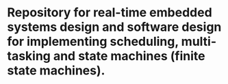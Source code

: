 # Repository for real-time embedded systems design and software design for implementing scheduling, multi-tasking and state machines (finite state machines).

